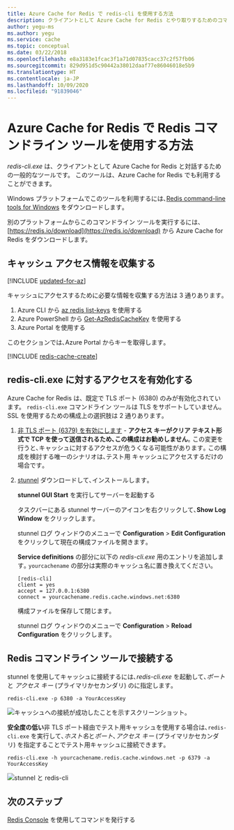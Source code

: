 ```yaml
---
title: Azure Cache for Redis で redis-cli を使用する方法
description: クライアントとして Azure Cache for Redis とやり取りするためのコマンドラインツールとして *redis-cli.exe* を使用する方法について説明します。
author: yegu-ms
ms.author: yegu
ms.service: cache
ms.topic: conceptual
ms.date: 03/22/2018
ms.openlocfilehash: e8a3183e1fcac3f1a71d07835cacc37c2f57fb06
ms.sourcegitcommit: 829d951d5c90442a38012daaf77e86046018e5b9
ms.translationtype: HT
ms.contentlocale: ja-JP
ms.lasthandoff: 10/09/2020
ms.locfileid: "91839046"
---
```

# <a name="how-to-use-the-redis-command-line-tool-with-azure-cache-for-redis"></a>Azure Cache for Redis で Redis コマンドライン ツールを使用する方法

*redis-cli.exe* は、クライアントとして Azure Cache for Redis と対話するための一般的なツールです。 このツールは、Azure Cache for Redis でも利用することができます。

Windows プラットフォームでこのツールを利用するには､[Redis command-line tools for Windows](https://github.com/MSOpenTech/redis/releases/) をダウンロードします｡ 

別のプラットフォームからこのコマンドライン ツールを実行するには、[https://redis.io/download](https://redis.io/download) から Azure Cache for Redis をダウンロードします。

## <a name="gather-cache-access-information"></a>キャッシュ アクセス情報を収集する

[!INCLUDE [updated-for-az](../../includes/updated-for-az.md)]

キャッシュにアクセスするために必要な情報を収集する方法は 3 通りあります｡

1. Azure CLI から [az redis list-keys](https://docs.microsoft.com/cli/azure/redis?view=azure-cli-latest#az-redis-list-keys) を使用する
2. Azure PowerShell から [Get-AzRedisCacheKey](https://docs.microsoft.com/powershell/module/az.rediscache/Get-AzRedisCacheKey) を使用する
3. Azure Portal を使用する

このセクションでは､Azure Portal からキーを取得します｡

[!INCLUDE [redis-cache-create](../../includes/redis-cache-access-keys.md)]


## <a name="enable-access-for-redis-cliexe"></a>redis-cli.exe に対するアクセスを有効化する

Azure Cache for Redis は、既定で TLS ポート (6380) のみが有効化されています。 `redis-cli.exe` コマンドライン ツールは TLS をサポートしていません｡ SSL を使用するための構成上の選択肢は 2 通りあります｡

1. [非 TLS ポート (6379) を有効にします](cache-configure.md#access-ports) -  **アクセス キーがクリア テキスト形式で TCP を使って送信されるため､この構成はお勧めしません**｡ この変更を行うと､キャッシュに対するアクセスが危うくなる可能性があります｡ この構成を検討する唯一のシナリオは､テスト用 キャッシュにアクセスするだけの場合です｡

2. [stunnel](https://www.stunnel.org/downloads.html) ダウンロードして､インストールします｡

    **stunnel GUI Start** を実行してサーバーを起動する

    タスクバーにある stunnel サーバーのアイコンを右クリックして､**Show Log Window** をクリックします｡

    stunnel ログ ウィンドウのメニューで **Configuration** > **Edit Configuration** をクリックして現在の構成ファイルを開きます｡

    **Service definitions** の部分に以下の *redis-cli.exe* 用のエントリを追加します｡ `yourcachename` の部分は実際のキャッシュ名に置き換えてください｡ 

    ```
    [redis-cli]
    client = yes
    accept = 127.0.0.1:6380
    connect = yourcachename.redis.cache.windows.net:6380
    ```

    構成ファイルを保存して閉じます｡ 
  
    stunnel ログ ウィンドウのメニューで **Configuration** > **Reload Configuration** をクリックします｡


## <a name="connect-using-the-redis-command-line-tool"></a>Redis コマンドライン ツールで接続する

stunnel を使用してキャッシュに接続するには､*redis-cli.exe* を起動して､*ポート* と *アクセス キー* (プライマリかセカンダリ) のに指定します｡

```
redis-cli.exe -p 6380 -a YourAccessKey
```

![キャッシュへの接続が成功したことを示すスクリーンショット。](media/cache-how-to-redis-cli-tool/cache-redis-cli-stunnel.png)

**安全度の低い**非 TLS ポート経由でテスト用キャッシュを使用する場合は､`redis-cli.exe` を実行して､*ホスト名*と*ポート*､*アクセス キー* (プライマリかセカンダリ) を指定することでテスト用キャッシュに接続できます｡

```
redis-cli.exe -h yourcachename.redis.cache.windows.net -p 6379 -a YourAccessKey
```

![stunnel と redis-cli](media/cache-how-to-redis-cli-tool/cache-redis-cli-non-ssl.png)




## <a name="next-steps"></a>次のステップ

[Redis Console](cache-configure.md#redis-console) を使用してコマンドを発行する

